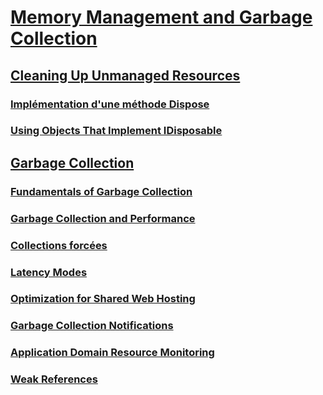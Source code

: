 # [Memory Management and Garbage Collection](memory-management-and-gc.md)
## [Cleaning Up Unmanaged Resources](unmanaged.md)
### [Implémentation d'une méthode Dispose](implementing-dispose.md)
### [Using Objects That Implement IDisposable](using-objects.md)
## [Garbage Collection](index.md)
### [Fundamentals of Garbage Collection](fundamentals.md)
### [Garbage Collection and Performance](performance.md)
### [Collections forcées](induced.md)
### [Latency Modes](latency.md)
### [Optimization for Shared Web Hosting](optimization-for-shared-web-hosting.md)
### [Garbage Collection Notifications](notifications.md)
### [Application Domain Resource Monitoring](app-domain-resource-monitoring.md)
### [Weak References](weak-references.md)
